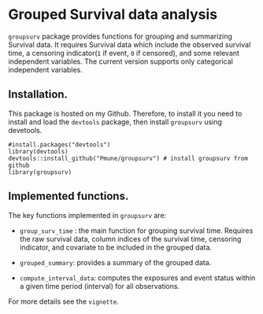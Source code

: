 # Grouped Survival data analysis

`groupsurv` package provides functions for grouping and summarizing Survival data. It requires Survival data which include the observed survival time, a censoring indicator(`1` if event, `0` if censored), and some relevant independent variables. The current version supports only categorical independent variables.


## Installation.

This package is hosted on my Github. Therefore, to install it you need to install and load the `devtools` package, then install `groupsurv` using devetools.

```{r}
#install.packages("devtools")
library(devtools)
devtools::install_github("Pmune/groupsurv") # install groupsurv from github
library(groupsurv)
```

## Implemented functions.

The key functions implemented in `groupsurv` are:
 
 * `group_surv_time` : the main function for grouping survival time. Requires the                raw survival data, column indices of the survival time, censoring                  indicator, and covariate to be included in the grouped data.
 
 * `grouped_summary`: provides a summary of the grouped data.
 * `compute_interval_data`: computes the exposures and event status within a given time period (interval) for all observations.
 
 For more details see the `vignette`.
